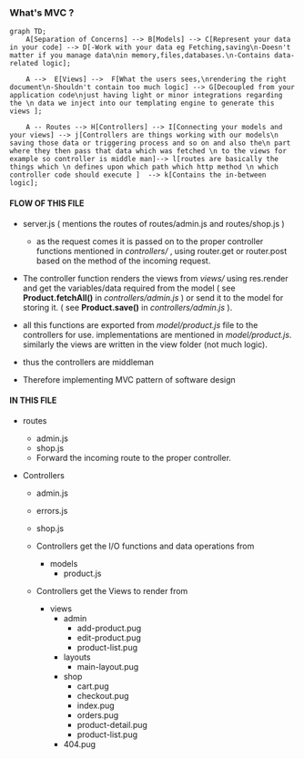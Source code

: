 ### What's MVC ?

```mermaid
graph TD;
    A[Separation of Concerns] --> B[Models] --> C[Represent your data in your code] --> D[-Work with your data eg Fetching,saving\n-Doesn't matter if you manage data\nin memory,files,databases.\n-Contains data-related logic];

    A -->  E[Views] -->  F[What the users sees,\nrendering the right document\n-Shouldn't contain too much logic] --> G[Decoupled from your application code\njust having light or minor integrations regarding the \n data we inject into our templating engine to generate this views ];
    
    A -- Routes --> H[Controllers] --> I[Connecting your models and your views] --> j[Controllers are things working with our models\n saving those data or triggering process and so on and also the\n part where they then pass that data which was fetched \n to the views for example so controller is middle man]--> l[routes are basically the things which \n defines upon which path which http method \n which controller code should execute ]  --> k[Contains the in-between logic];
```

#### FLOW OF THIS FILE 

- server.js ( mentions the routes of routes/admin.js and routes/shop.js ) 
    - as the request comes it is passed on to the proper controller functions mentioned in <i>controllers/</i> , using router.get or router.post based on the method of the incoming request.

- The controller function renders the views from <i>views/</i> using res.render and get the variables/data required from the model ( see <b>Product.fetchAll()</b> in <i>controllers/admin.js</i> ) or send it to the model for storing it. ( see <b>Product.save()</b> in <i>controllers/admin.js</i> ).

- all this functions are exported from <i>model/product.js</i> file to the controllers for use. implementations are mentioned in <i>model/product.js</i>. similarly the views are written in the view folder (not much logic).

- thus the controllers are middleman 
- Therefore implementing MVC pattern of software design 


#### IN THIS FILE 

- routes
    - admin.js
    - shop.js
    - Forward the incoming route to the proper controller.

- Controllers
    - admin.js
    - errors.js
    - shop.js

    - Controllers get the I/O functions and data operations from     
        - models
            - product.js
    
    - Controllers get the Views to render from 
        - views
            - admin
                - add-product.pug
                - edit-product.pug
                - product-list.pug
            - layouts
                - main-layout.pug
            - shop
                - cart.pug
                - checkout.pug
                - index.pug
                - orders.pug
                - product-detail.pug
                - product-list.pug
            - 404.pug


